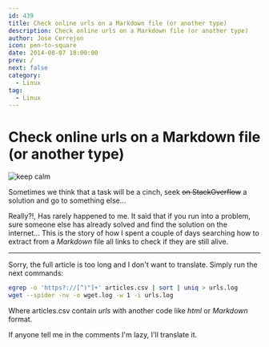 ```yaml
---
id: 439
title: Check online urls on a Markdown file (or another type)
description: Check online urls on a Markdown file (or another type)
author: Jose Cerrejon
icon: pen-to-square
date: 2014-08-07 18:00:00
prev: /
next: false
category:
  - Linux
tag:
  - Linux
---
```


# Check online urls on a Markdown file (or another type)

![keep calm](/images/2014/08/keep-calm.png)

Sometimes we think that a task will be a cinch, seek <del>on StackOverflow</del> a solution and go to something else...

Really?!, Has rarely happened to me. It said that if you run into a problem, sure someone else has already solved and find the solution on the internet... This is the story of how I spent a couple of days searching how to extract from a *Markdown* file all links to check if they are still alive.

- - -
Sorry, the full article is too long and I don't want to translate. Simply run the next commands:

```bash
egrep -o 'https?://[^)"]+' articles.csv | sort | uniq > urls.log
wget --spider -nv -o wget.log -w 1 -i urls.log
```

Where articles.csv contain *urls* with another code like *html* or *Markdown* format.

If anyone tell me in the comments I'm lazy, I'll translate it.